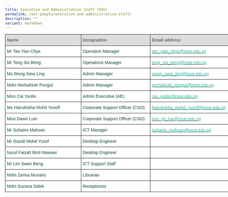 ```yaml
---
title: Executive and Administration Staff (EAS)
permalink: /our-people/executive-and-administrative-staff/
description: ""
variant: markdown
---
```

<style type="text/css">
.tg  {border-collapse:collapse;border-spacing:0;margin:0px auto;}
.tg td{border-color:black;border-style:solid;border-width:1px;font-family:Arial, sans-serif;font-size:14px;
  overflow:hidden;padding:10px 5px;word-break:normal;}
.tg th{border-color:black;border-style:solid;border-width:1px;font-family:Arial, sans-serif;font-size:14px;
  font-weight:normal;overflow:hidden;padding:10px 5px;word-break:normal;}
.tg .tg-yhj3{background-color:#FFF;color:#0C463A;text-align:left;vertical-align:middle}
.tg .tg-feqv{background-color:#DDD;color:#666;font-weight:bold;text-align:left;vertical-align:middle}
.tg .tg-o5fr{background-color:#FFF;color:#FD6500;text-align:left;vertical-align:middle}
</style>
<table class="tg" style="undefined;table-layout: fixed; width: 775px">
<colgroup>
<col style="width: 257px">
<col style="width: 234px">
<col style="width: 300px">
</colgroup>
<tbody>
  <tr>
    <td class="tg-feqv"><span style="color:#666;background-color:#DDD">Name</span></td>
    <td class="tg-feqv"><span style="color:#666;background-color:#DDD">Designation</span></td>
    <td class="tg-feqv"><span style="color:#666;background-color:#DDD">Email address</span></td>
  </tr>
	<tr>
    <td class="tg-yhj3">Mr Tan Yian Chye<br></td>
    <td class="tg-yhj3">Operation Manager</td>
    <td class="tg-o5fr"><a href="mailto:tan_yian_chye@moe.edu.sg"><span style="text-decoration:none;color:#1ABC9C">tan_yian_chye@moe.edu.sg</span></a><br></td>
  </tr>
	 <tr>
    <td class="tg-yhj3"> Mr Tong Sio Beng</td>
    <td class="tg-yhj3"> Operations Manager </td>
     <td class="tg-o5fr"><a href="mailto:tong_sio_beng@moe.edu.sg"><span style="text-decoration:none;color:#1ABC9C">tong_sio_beng@moe.edu.sg</span></a><br></td>
	</tr>
  <tr>
    <td class="tg-yhj3"> Ms Wong Siew Ling</td>
    <td class="tg-yhj3">Admin Manager </td>
    <td class="tg-o5fr"><a href="mailto:wong_siew_ling@moe.edu.sg"><span style="text-decoration:none;color:#1ABC9C">wong_siew_ling@moe.edu.sg</span></a> </td>
  </tr>
  <tr>
    <td class="tg-yhj3"> Mdm Norhafizah Pungut</td>
    <td class="tg-yhj3"> Admin Manager</td>
    <td class="tg-o5fr"><a href="mailto:norhafizah_pungut@moe.edu.sg"><span style="text-decoration:none;color:#1ABC9C">norhafizah_pungut@moe.edu.sg</span></a> </td>
  </tr><tr>
    <td class="tg-yhj3">Miss Cai Yunlin </td>
    <td class="tg-yhj3"> Admin Executive (AE)</td>
    <td class="tg-o5fr"><a href="mailto:cai_yunlin@moe.edu.sg"><span style="text-decoration:none;color:#1ABC9C">cai_yunlin@moe.edu.sg</span></a></td>
  </tr>
  <tr>
    <td class="tg-yhj3">Ms Hairulnisha Mohd Yusoff </td>
    <td class="tg-yhj3"> Corporate Support Officer (CSO)</td>
    <td class="tg-o5fr"><a href="mailto:hairulnisha_mohd_yusoff@moe.edu.sg"><span style="text-decoration:none;color:#1ABC9C">hairulnisha_mohd_yusoff@moe.edu.sg</span></a></td>
  </tr>
	<tr>
    <td class="tg-yhj3">Miss Dawn Lum</td>
    <td class="tg-yhj3"> Corporate Support Officer (CSO)</td>
    <td class="tg-o5fr"><a href="mailto:lum_git_har@moe.edu.sg"><span style="text-decoration:none;color:#1ABC9C">lum_git_har@moe.edu.sg</span></a> </td>
  </tr>
	   <tr><td class="tg-yhj3">Mr Suhaimi Mahuan</td>
    <td class="tg-yhj3">ICT Manager</td>
    <td class="tg-o5fr"><a href="mailto:suhaimi_mahuan@moe.edu.sg"><span style="text-decoration:none;color:#1ABC9C">suhaimi_mahuan@moe.edu.sg</span></a></td>
  </tr>
	 <tr><td class="tg-yhj3">Mr Gazali Mohd Yusof</td>
    <td class="tg-yhj3">Desktop Engineer</td>
    <td class="tg-o5fr"><a href="mailto"><span style="text-decoration:none;color:#1ABC9C"></span></a> </td>
  </tr>
	 <tr><td class="tg-yhj3">Nurul Faizah Binti Nawawi</td>
    <td class="tg-yhj3">Desktop Engineer</td>
    <td class="tg-o5fr"><a href="mailto:"><span style="text-decoration:none;color:#1ABC9C"></span></a> </td>
  </tr>
	 <tr><td class="tg-yhj3">Mr Lim Swee Beng</td>
    <td class="tg-yhj3">ICT Support Staff</td>
    <td class="tg-o5fr"><a href="mailto"><span style="text-decoration:none;color:#1ABC9C"></span></a> </td>
  </tr>
	 <tr>
    <td class="tg-yhj3">Mdm Zarina Munaris</td>
    <td class="tg-yhj3">Librarian</td>
    <td class="tg-o5fr"><a href="mailto"><span style="text-decoration:none;color:#1ABC9C"></span></a> </td>
	</tr><tr>
    <td class="tg-yhj3">Mdm Suzana Sidek </td>
    <td class="tg-yhj3">Receptionist</td>
   <td class="tg-o5fr"><a href="mailto:"><span style="text-decoration:none;color:#1ABC9C"></span></a> </td>
  </tr>		
</tbody>
</table>